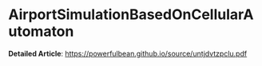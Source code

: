 # AirportSimulationBasedOnCellularAutomaton
**Detailed Article**:  https://powerfulbean.github.io/source/untjdvtzpclu.pdf
